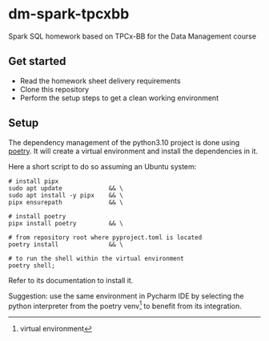 # dm-spark-tpcxbb

Spark SQL homework based on TPCx-BB for the Data Management course

## Get started

- Read the homework sheet delivery requirements
- Clone this repository
- Perform the setup steps to get a clean working environment

## Setup

The dependency management of the python3.10 project is done using 
[poetry](https://python-poetry.org/docs/).
It will create a virtual environment and install the dependencies in it.

Here a short script to do so assuming an Ubuntu system:
```shell
# install pipx
sudo apt update             && \
sudo apt install -y pipx    && \
pipx ensurepath             && \

# install poetry
pipx install poetry         && \

# from repository root where pyproject.toml is located
poetry install              && \

# to run the shell within the virtual environment
poetry shell;
```

Refer to its documentation to install it.

Suggestion: 
use the same environment in Pycharm IDE by selecting the python
interpreter from the poetry venv[^1] to benefit from its integration.

[^1]: virtual environment

